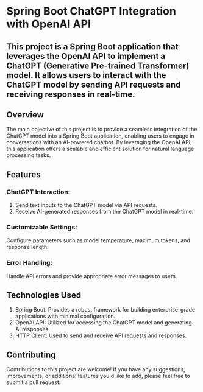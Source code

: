 # Spring Boot ChatGPT Integration with OpenAI API
## This project is a Spring Boot application that leverages the OpenAI API to implement a ChatGPT (Generative Pre-trained Transformer) model. It allows users to interact with the ChatGPT model by sending API requests and receiving responses in real-time.

## Overview
The main objective of this project is to provide a seamless integration of the ChatGPT model into a Spring Boot application, enabling users to engage in conversations with an AI-powered chatbot. By leveraging the OpenAI API, this application offers a scalable and efficient solution for natural language processing tasks.

## Features
### ChatGPT Interaction:

1. Send text inputs to the ChatGPT model via API requests.
2. Receive AI-generated responses from the ChatGPT model in real-time.

### Customizable Settings:
Configure parameters such as model temperature, maximum tokens, and response length.

### Error Handling:
Handle API errors and provide appropriate error messages to users.

## Technologies Used
1. Spring Boot: Provides a robust framework for building enterprise-grade applications with minimal configuration.
2. OpenAI API: Utilized for accessing the ChatGPT model and generating AI responses.
3. HTTP Client: Used to send and receive API requests and responses.

## Contributing
Contributions to this project are welcome! If you have any suggestions, improvements, or additional features you'd like to add, please feel free to submit a pull request. 

